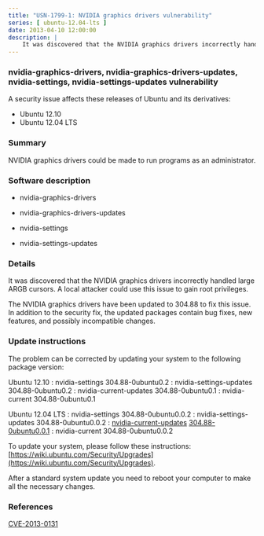 ```yaml
---
title: "USN-1799-1: NVIDIA graphics drivers vulnerability"
series: [ ubuntu-12.04-lts ]
date: 2013-04-10 12:00:00
description: |
    It was discovered that the NVIDIA graphics drivers incorrectly handled large ARGB cursors. A local attacker could use this issue to gain root privileges.
--- 
```

 
### nvidia-graphics-drivers, nvidia-graphics-drivers-updates, nvidia-settings, nvidia-settings-updates vulnerability

A security issue affects these releases of Ubuntu and its derivatives:

* Ubuntu 12.10
* Ubuntu 12.04 LTS

### Summary

NVIDIA graphics drivers could be made to run programs as an administrator. 

### Software description

* nvidia-graphics-drivers 

* nvidia-graphics-drivers-updates 

* nvidia-settings 

* nvidia-settings-updates 

### Details

It was discovered that the NVIDIA graphics drivers incorrectly handled large ARGB cursors. A local attacker could use this issue to gain root privileges.

The NVIDIA graphics drivers have been updated to 304.88 to fix this issue. In addition to the security fix, the updated packages contain bug fixes, new features, and possibly incompatible changes. 

### Update instructions

The problem can be corrected by updating your system to the following package version:

Ubuntu 12.10
 : nvidia-settings <span>304.88-0ubuntu0.2</span>
 : nvidia-settings-updates <span>304.88-0ubuntu0.2</span>
 : nvidia-current-updates <span>304.88-0ubuntu0.1</span>
 : nvidia-current <span>304.88-0ubuntu0.1</span>

Ubuntu 12.04 LTS
 : nvidia-settings <span>304.88-0ubuntu0.0.2</span>
 : nvidia-settings-updates <span>304.88-0ubuntu0.0.2</span>
 : [nvidia-current-updates](https://launchpad.net/ubuntu/+source/nvidia-graphics-drivers-updates) <span> [304.88-0ubuntu0.0.1](https://launchpad.net/ubuntu/+source/nvidia-graphics-drivers-updates/304.88-0ubuntu0.0.1) </span> 
 : nvidia-current <span>304.88-0ubuntu0.0.2</span>

To update your system, please follow these instructions: [https://wiki.ubuntu.com/Security/Upgrades](https://wiki.ubuntu.com/Security/Upgrades).

After a standard system update you need to reboot your computer to make all the necessary changes. 

### References

 [CVE-2013-0131](http://people.ubuntu.com/~ubuntu-security/cve/CVE-2013-0131)
 
